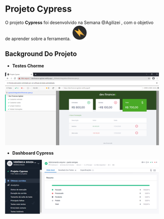 # Projeto Cypress

O projeto **Cypress** foi desenvolvido na Semana @Agilizei , com o objetivo de aprender sobre a ferramenta. 
<img src="images/logo-agilizei.png" width="50">


## Background Do Projeto 

* **Testes Chorme**
<img src="images/projeto-cypress.png">

* **Dashboard Cypress**
<img src="images/dashboard-cypress.png"> 


### 

